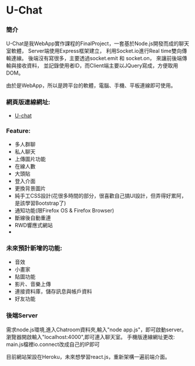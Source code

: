 # U-Chat
### 簡介

U-Chat是我WebApp實作課程的FinalProject，一套基於Node.js開發而成的聊天室軟體， Server端使用Express框架建立，
利用Socket.io進行Real time雙向傳輸連線。 後端沒有寫很多，主要透過socket.emit 和 socket.on， 來讓前後端傳輸與接收資料，
並記錄使用者ID，而Client端主要以JQuery寫成，方便取用DOM。

由於是WebApp，所以是跨平台的軟體，電腦、手機、平板連線即可使用。


### 網頁版連線網址:
- [U-chat](http://u-chat-weiyuan.herokuapp.com/)

### Feature:

* 多人群聊
* 私人聊天
* 上傳圖片功能
* 在線人數
* 大頭貼
* 登入介面
* 更換背景圖片
* 純手工CSS設計(花很多時間的部分，很喜歡自己搞UI設計，但弄得好累阿，是該學習Bootstrap了)
* 通知功能(限Firefox OS & Firefox Browser)
* 斷線後自動重連
* RWD響應式網站
* 
### 未來預計新增的功能:

* 音效
* 小畫家
* 貼圖功能
* 影片、音樂上傳
* 連接資料庫，儲存訊息與帳戶資料
* 好友功能

### 後端Server

需求node.js環境,進入Chatroom資料夾,輸入"node app.js"，即可啟動server。
瀏覽器開啟輸入"localhost:4000",即可連入聊天室。 手機版連線網址更改: main.js檔裡io.connect改成自己的IP即可

目前網站架設在Heroku，未來想學習react.js，重新架構一遍前端介面。
